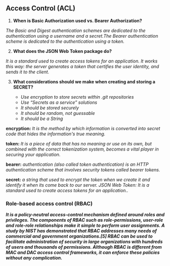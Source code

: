 ## Access Control (ACL)


1. **When is Basic Authorization used vs. Bearer Authorization?**

  *The Basic and Digest authentication schemes are dedicated to the authentication using a username and a secret.The Bearer authentication scheme is dedicated to the authentication using a token.*


2. **What does the JSON Web Token package do?**

  *It is a standard used to create access tokens for an application. It works this way: the server generates a token that certifies the user identity, and sends it to the client.*


3. **What considerations should we make when creating and storing a SECRET?**

    - *Use encryption to store secrets within .git repositories*
    - *Use “Secrets as a service” solutions*
    - *It should be stored securely*
    - *It should be random, not guessable*
    - *It should be a String*



**encryption:** *It is the method by which information is converted into secret code that hides the information's true meaning.*

**token:** *It is a piece of data that has no meaning or use on its own, but combined with the correct tokenization system, becomes a vital player in securing your application.*

**bearer:** *authentication (also called token authentication) is an HTTP authentication scheme that involves security tokens called bearer tokens.*

**secret:** *a string that used to encrypt the token when we create it and identify it when its come back to our server. JSON Web Token: It is a standard used to create access tokens for an application..*



### Role-based access control (RBAC)

***It is a policy-neutral access-control mechanism defined around roles and privileges. The components of RBAC such as role-permissions, user-role and role-role relationships make it simple to perform user assignments. A study by NIST has demonstrated that RBAC addresses many needs of commercial and government organizations.[5] RBAC can be used to facilitate administration of security in large organizations with hundreds of users and thousands of permissions. Although RBAC is different from MAC and DAC access control frameworks, it can enforce these policies without any complication.***